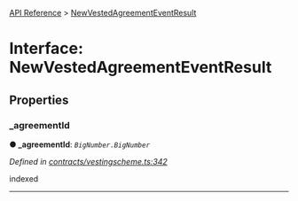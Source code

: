 [API Reference](../README.md) > [NewVestedAgreementEventResult](../interfaces/NewVestedAgreementEventResult.md)



# Interface: NewVestedAgreementEventResult


## Properties
<a id="_agreementId"></a>

###  _agreementId

**●  _agreementId**:  *`BigNumber.BigNumber`* 

*Defined in [contracts/vestingscheme.ts:342](https://github.com/daostack/arc.js/blob/caacbb2/lib/contracts/vestingscheme.ts#L342)*



indexed




___


